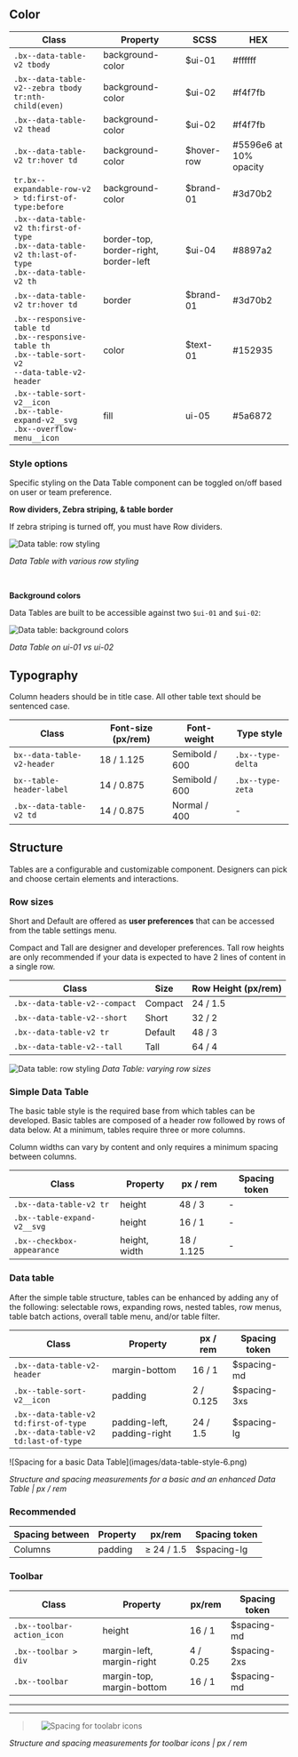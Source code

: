 ## Color

| Class                                                                                         | Property         | SCSS      | HEX       |
|-----------------------------------------------------------------------------------------------|------------------|-----------|-----------|
| `.bx--data-table-v2 tbody`                                                                    | background-color | $ui-01    | #ffffff   |
| `.bx--data-table-v2--zebra tbody tr:nth-child(even)`                                          | background-color | $ui-02    | #f4f7fb   |
| `.bx--data-table-v2 thead`                                                                    | background-color | $ui-02    |  #f4f7fb  |
| `.bx--data-table-v2 tr:hover td`                                                              | background-color | $hover-row | #5596e6 at 10% opacity   |
| `tr.bx--expandable-row-v2 > td:first-of-type:before`                                          | background-color | $brand-01  | #3d70b2   |
| `.bx--data-table-v2 th:first-of-type` </br> `.bx--data-table-v2 th:last-of-type` </br> `.bx--data-table-v2 th`   | border-top, border-right, border-left|  $ui-04   |  #8897a2  |
| `.bx--data-table-v2 tr:hover td`                                                              | border           | $brand-01  | #3d70b2   |
| `.bx--responsive-table td` </br> `.bx--responsive-table th` </br> `.bx--table-sort-v2` </br> `--data-table-v2-header`   | color            | $text-01   | #152935   |
| `.bx--table-sort-v2__icon` </br> `.bx--table-expand-v2__svg` </br> `.bx--overflow-menu__icon` | fill             | ui-05      | #5a6872   |


### Style options
Specific styling on the Data Table component can be toggled on/off based on user or team preference.

**Row dividers, Zebra striping, & table border**

If zebra striping is turned off, you must have Row dividers.

![Data table: row styling](images/data-table-style-1.png)

_Data Table with various row styling_

<br/>

**Background colors**

Data Tables are built to be accessible against two `$ui-01` and `$ui-02`:

![Data table: background colors](images/data-table-style-2.png)

_Data Table on ui-01 vs ui-02_

## Typography
Column headers should be in title case. All other table text should be sentenced case.

| Class                      | Font-size (px/rem)| Font-weight    | Type style       |
|----------------------------|-------------------|----------------|------------------|
| `bx--data-table-v2-header` | 18 / 1.125        | Semibold / 600 | `.bx--type-delta`|
| `bx--table-header-label`   | 14 / 0.875        | Semibold / 600 | `.bx--type-zeta` |
| `.bx--data-table-v2 td`    | 14 / 0.875        | Normal / 400   | - |


## Structure
Tables are a configurable and customizable component. Designers can pick and choose certain elements and interactions.

### Row sizes
Short and Default are offered as **user preferences** that can be accessed from the table settings menu.

Compact and Tall are designer and developer preferences. Tall row heights are only recommended if your data is expected to have 2 lines of content in a single row.


|Class                        | Size     | Row Height (px/rem) |
|-----------------------------|----------| --------------------|
|`.bx--data-table-v2--compact`| Compact  |  24 / 1.5           |
|`.bx--data-table-v2--short`  | Short    |  32 / 2             |
|`.bx--data-table-v2 tr`      | Default  |  48 / 3             |
|`.bx--data-table-v2--tall`   | Tall     |  64 / 4             |


![Data table: row styling](images/data-table-style-3.png)
_Data Table: varying row sizes_


### Simple Data Table
The basic table style is the required base from which tables can be developed. Basic tables are composed of a header row followed by rows of data below. At a minimum, tables require three or more columns.

Column widths can vary by content and only requires a minimum spacing between columns.

| Class                      | Property      | px / rem  | Spacing token |
|----------------------------|---------------|-----------|---------------|
| `.bx--data-table-v2 tr`    | height        | 48 / 3    | -             |
| `.bx--table-expand-v2__svg`| height        | 16 / 1    | -             |
| `.bx--checkbox-appearance` | height, width | 18 / 1.125| -             |


### Data table
After the simple table structure, tables can be enhanced by adding any of the following: selectable rows, expanding rows, nested tables, row menus, table batch actions, overall table menu, and/or table filter.

| Class                                                                            | Property                     | px / rem   | Spacing token |
|----------------------------------------------------------------------------------|------------------------------|------------|---------------|
|`.bx--data-table-v2-header`                                                       | margin-bottom                | 16 / 1     | $spacing-md   |
|`.bx--table-sort-v2__icon`                                                        | padding                      | 2 / 0.125  | $spacing-3xs  |
|`.bx--data-table-v2 td:first-of-type` </br>  `.bx--data-table-v2 td:last-of-type` | padding-left, padding-right  | 24  / 1.5  | $spacing-lg   |


<div data-insert-component="ImageGrid">
  <div>
![Spacing for a basic Data Table](images/data-table-style-6.png)
</div>
</div>


_Structure and spacing measurements for a basic and an enhanced Data Table | px / rem_

### Recommended

| Spacing between         | Property  |  px/rem    | Spacing token |
|-------------------------|-----------|------------|---------------|
| Columns                 | padding   | ≥ 24 / 1.5 | $spacing-lg   |


### Toolbar

| Class                      | Property                  | px/rem  | Spacing token|
|----------------------------|---------------------------|---------|--------------|
| `.bx--toolbar-action_icon` | height                    | 16 / 1  | $spacing-md  |
| `.bx--toolbar > div`       | margin-left, margin-right | 4 / 0.25| $spacing-2xs |
| `.bx--toolbar`             | margin-top, margin-bottom | 16 / 1  | $spacing-md  |

<!-- Note: broken down by individual icons -->

---
***
> 
![Spacing for toolabr icons](images/data-table-style-7.png)

_Structure and spacing measurements for toolbar icons | px / rem_
